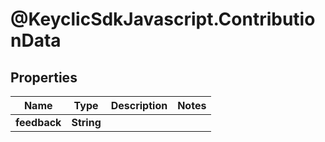 # @KeyclicSdkJavascript.ContributionData

## Properties
Name | Type | Description | Notes
------------ | ------------- | ------------- | -------------
**feedback** | **String** |  | 



